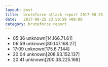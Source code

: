 ```yaml
---
layout: post
title:  bruteforce attack report 2017-08-25
date:   2017-08-25 23:59:59 +09:00
category: bruteforce report
---
```


* 05:36 unknown[14.166.71.61]
* 06:59 unknown[80.147.168.27]
* 17:09 unknown[175.6.7.144]
* 20:04 unknown[208.93.152.137]
* 20:41 unknown[200.38.225.168]
